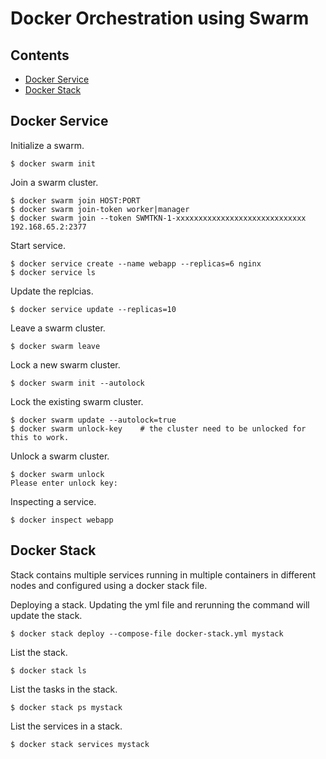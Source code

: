 # Docker Orchestration using Swarm

## Contents

* [Docker Service](#docker-service)
* [Docker Stack](#docker-stack)

## Docker Service

Initialize a swarm.

```
$ docker swarm init
```

Join a swarm cluster.

```
$ docker swarm join HOST:PORT
$ docker swarm join-token worker|manager
$ docker swarm join --token SWMTKN-1-xxxxxxxxxxxxxxxxxxxxxxxxxxxxx 192.168.65.2:2377
```

Start service.

```
$ docker service create --name webapp --replicas=6 nginx
$ docker service ls
```

Update the replcias.

```
$ docker service update --replicas=10
```

Leave a swarm cluster.

```
$ docker swarm leave
```

Lock a new swarm cluster.

```
$ docker swarm init --autolock
```

Lock the existing swarm cluster.

```
$ docker swarm update --autolock=true
$ docker swarm unlock-key    # the cluster need to be unlocked for this to work.
```

Unlock a swarm cluster.

```
$ docker swarm unlock
Please enter unlock key: 
```

Inspecting a service.

```
$ docker inspect webapp
```

## Docker Stack

Stack contains multiple services running in multiple containers in different nodes and configured using a docker stack file.

Deploying a stack. Updating the yml file and rerunning the command will update the stack.

```
$ docker stack deploy --compose-file docker-stack.yml mystack
```

List the stack.

```
$ docker stack ls
```

List the tasks in the stack.

```
$ docker stack ps mystack
```

List the services in a stack.

```
$ docker stack services mystack
```

